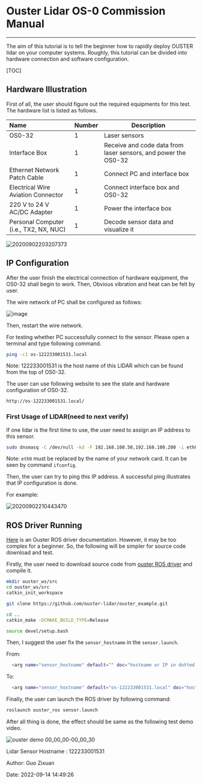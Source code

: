 # Ouster Lidar OS-0 Commission Manual

---

The aim of this tutorial is to tell the beginner how to rapidly deploy OUSTER lidar on your computer systems. Roughly, this tutorial can be divided into hardware connection and software configuration.

[TOC]

## Hardware Illustration 

First of all, the user should figure out the required equipments for this test. The hardware list is listed as follows.

| Name                                   | Number | Description                                                  |
| :------------------------------------- | :----- | ------------------------------------------------------------ |
| OS0-32                                 | 1      | Laser sensors                                                |
| Interface Box                          | 1      | Receive and code data from laser sensors, and power the OS0-32 |
| Ethernet Network Patch Cable           | 1      | Connect PC and interface box                                 |
| Electrical Wire Aviation Connector     | 1      | Connect interface box and OS0-32                             |
| 220 V to 24 V AC/DC Adapter            | 1      | Power the interface box                                      |
| Personal Computer (i.e., TX2, NX, NUC) | 1      | Decode sensor data and visualize it                          |

![20200902203207373](https://user-images.githubusercontent.com/58619142/192510617-b66d7587-106f-4564-acfc-514b99ef4c24.png)

## IP Configuration

After the user finish the electrical connection of hardware equipment, the OS0-32 shall begin to work.  Then, Obvious vibration and heat can be felt by user. 

The wire network of PC shall be configured as follows:

![image](https://user-images.githubusercontent.com/58619142/192510891-5a3ab12b-f7a3-4dba-8b4f-ef8d85d9b3d5.png)

Then, restart the wire network.

For testing whether PC successfully connect to the sensor. Please open a terminal and type following command.

```bash
ping -c1 os-122233001531.local
```

Note: 122233001531 is the host name of this LIDAR which can be found from the top of OS0-32.

The user can use following website to see the state and hardware configuration of OS0-32.

```bash
http://os-122233001531.local/
```

### First Usage of LIDAR(need to next verify)

If one lidar is the first time to use, the user need to assign an IP address to this sensor.

```bash
sudo dnsmasq -C /dev/null -kd -F 192.168.100.50,192.168.100.200 -i eth0 --bind-dynamic
```

Note:  `eth0`  must be replaced by the name of your network card. It can be seen by command `ifconfig`.

Then, the user can try to ping this IP address. A successful ping illustrates that IP configuration is done.

For example:

![20200902210443470](https://user-images.githubusercontent.com/58619142/192510653-c31e3569-ceb7-4f5e-9261-d229ae65bbd8.png)

## ROS Driver Running

[Here](https://static.ouster.dev/sdk-docs/ros/index.html) is an Ouster ROS driver documentation. However, it may be too complex for a beginner. So, the following will be simpler for source code download and test.

 Firstly, the user need to download source code from [ouster ROS driver](https://github.com/ouster-lidar/ouster_example ) and compile it.

```bash
mkdir ouster_ws/src
cd ouster_ws/src
catkin_init_workspace

git clone https://github.com/ouster-lidar/ouster_example.git

cd ..
catkin_make -DCMAKE_BUILD_TYPE=Release

source devel/setup.bash
```

Then, I suggest the user fix the `sensor_hostname` in the `sensor.launch`. 

From:

```bash
  <arg name="sensor_hostname" default="" doc="hostname or IP in dotted decimal form of the sensor"/>
```

To:

```bash
  <arg name="sensor_hostname" default="os-122233001531.local" doc="hostname or IP in dotted decimal form of the sensor"/>
```

Finally, the user can launch the ROS driver by following command:

```bash
roslaunch ouster_ros sensor.launch
```

After all thing is done, the effect should be same as the following test demo video.  

![ouster demo 00_00_00-00_00_30](https://user-images.githubusercontent.com/58619142/192511889-d3f65c44-50e3-473b-8719-54fc8c0d7b18.gif)


Lidar Sensor Hostname : 122233001531

Author: Guo Zixuan

Date: 2022-09-14 14:49:26

